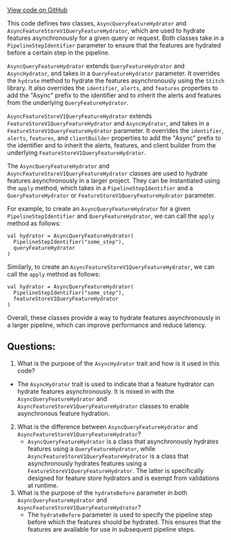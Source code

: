 [View code on GitHub](https://github.com/misbahsy/the-algorithm/product-mixer/component-library/src/main/scala/com/twitter/product_mixer/component_library/feature_hydrator/query/async/AsyncQueryFeatureHydrator.scala)

This code defines two classes, `AsyncQueryFeatureHydrator` and `AsyncFeatureStoreV1QueryFeatureHydrator`, which are used to hydrate features asynchronously for a given query or request. Both classes take in a `PipelineStepIdentifier` parameter to ensure that the features are hydrated before a certain step in the pipeline. 

`AsyncQueryFeatureHydrator` extends `QueryFeatureHydrator` and `AsyncHydrator`, and takes in a `QueryFeatureHydrator` parameter. It overrides the `hydrate` method to hydrate the features asynchronously using the `Stitch` library. It also overrides the `identifier`, `alerts`, and `features` properties to add the "Async" prefix to the identifier and to inherit the alerts and features from the underlying `QueryFeatureHydrator`.

`AsyncFeatureStoreV1QueryFeatureHydrator` extends `FeatureStoreV1QueryFeatureHydrator` and `AsyncHydrator`, and takes in a `FeatureStoreV1QueryFeatureHydrator` parameter. It overrides the `identifier`, `alerts`, `features`, and `clientBuilder` properties to add the "Async" prefix to the identifier and to inherit the alerts, features, and client builder from the underlying `FeatureStoreV1QueryFeatureHydrator`.

The `AsyncQueryFeatureHydrator` and `AsyncFeatureStoreV1QueryFeatureHydrator` classes are used to hydrate features asynchronously in a larger project. They can be instantiated using the `apply` method, which takes in a `PipelineStepIdentifier` and a `QueryFeatureHydrator` or `FeatureStoreV1QueryFeatureHydrator` parameter. 

For example, to create an `AsyncQueryFeatureHydrator` for a given `PipelineStepIdentifier` and `QueryFeatureHydrator`, we can call the `apply` method as follows:

```
val hydrator = AsyncQueryFeatureHydrator(
  PipelineStepIdentifier("some_step"),
  queryFeatureHydrator
)
```

Similarly, to create an `AsyncFeatureStoreV1QueryFeatureHydrator`, we can call the `apply` method as follows:

```
val hydrator = AsyncQueryFeatureHydrator(
  PipelineStepIdentifier("some_step"),
  featureStoreV1QueryFeatureHydrator
)
```

Overall, these classes provide a way to hydrate features asynchronously in a larger pipeline, which can improve performance and reduce latency.
## Questions: 
 1. What is the purpose of the `AsyncHydrator` trait and how is it used in this code?
   - The `AsyncHydrator` trait is used to indicate that a feature hydrator can hydrate features asynchronously. It is mixed in with the `AsyncQueryFeatureHydrator` and `AsyncFeatureStoreV1QueryFeatureHydrator` classes to enable asynchronous feature hydration.
2. What is the difference between `AsyncQueryFeatureHydrator` and `AsyncFeatureStoreV1QueryFeatureHydrator`?
   - `AsyncQueryFeatureHydrator` is a class that asynchronously hydrates features using a `QueryFeatureHydrator`, while `AsyncFeatureStoreV1QueryFeatureHydrator` is a class that asynchronously hydrates features using a `FeatureStoreV1QueryFeatureHydrator`. The latter is specifically designed for feature store hydrators and is exempt from validations at runtime.
3. What is the purpose of the `hydrateBefore` parameter in both `AsyncQueryFeatureHydrator` and `AsyncFeatureStoreV1QueryFeatureHydrator`?
   - The `hydrateBefore` parameter is used to specify the pipeline step before which the features should be hydrated. This ensures that the features are available for use in subsequent pipeline steps.
